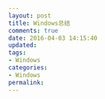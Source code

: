 ```yaml
---
layout: post
title: Windows总结
comments: true
date: 2016-04-03 14:15:40
updated:
tags:
- Windows
categories:
- Windows
permalink:
---
```


